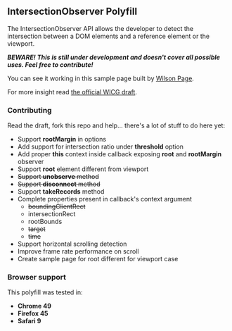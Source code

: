 ## IntersectionObserver Polyfill

The IntersectionObserver API allows the developer to detect the intersection between a DOM elements and a reference element or the viewport.

**_BEWARE! This is still under development and doesn't cover all possible uses. Feel free to contribute!_**

You can see it working in this sample page built by [Wilson Page][1].

For more insight read [the official WICG draft][2].


### Contributing

Read the draft, fork this repo and help... there's a lot of stuff to do here yet:

- Support **rootMargin** in options
- Add support for intersection ratio under **threshold** option
- Add proper **this** context inside callback exposing **root** and **rootMargin** observer
- Support **root** element different from viewport
- ~~Support **unobserve** method~~
- ~~Support **disconnect** method~~
- Support **takeRecords** method
- Complete properties present in callback's context argument
  - ~~boundingClientRect~~
  - intersectionRect
  - rootBounds
  - ~~target~~
  - ~~time~~
- Support horizontal scrolling detection
- Improve frame rate performance on scroll
- Create sample page for root different for viewport case

### Browser support

This polyfill was tested in:

- **Chrome 49**
- **Firefox 45**
- **Safari 9**


[1]: https://github.com/wilsonpage
[2]: https://wicg.github.io/IntersectionObserver/
